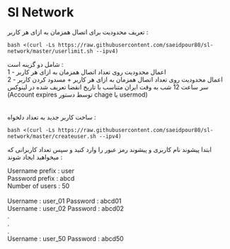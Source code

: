 # Sl Network

تعریف محدودیت برای اتصال همزمان به ازای هر کاربر :
```
bash <(curl -Ls https://raw.githubusercontent.com/saeidpour80/sl-network/master/userlimit.sh --ipv4)
```
شامل دو گزینه است :<br>
1 - اعمال محدودیت روی تعداد اتصال همزمان به ازای هر کاربر<br>
2 - اعمال محدودیت روی تعداد اتصال همزمان به ازای هر کاربر + مسدود کردن کاربر سر ساعت 12 شب به وقت ایران متناسب با تاریخ انقضا تعریف شده در لینوکس (Account expires توسط دستور chage یا usermod)<br>
<br>
<br>
ساخت کاربر جدید به تعداد دلخواه :
```
bash <(curl -Ls https://raw.githubusercontent.com/saeidpour80/sl-network/master/createuser.sh --ipv4)
```
ابتدا پیشوند نام کاربری و پیشوند رمز عبور را وارد کنید و سپس تعداد کاربرانی که میخواهید ایجاد شوند :<br>
<p style="width:100%;text-align:left;">
Username prefix : user<br>
Password prefix : abcd<br>
Number of users : 50<br>
<br>
Username : user_01    Password : abcd01<br>
Username : user_02    Password : abcd02<br>
.<br>
.<br>
.<br>
Username : user_50    Password : abcd50<br>
</p>
